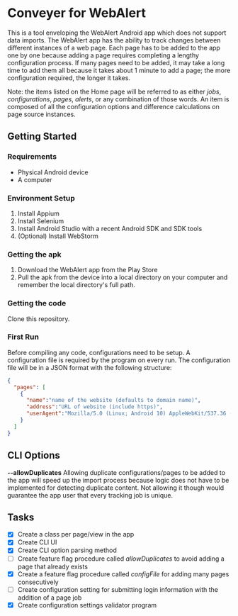 # Conveyer for WebAlert
This is a tool enveloping the WebAlert Android app which does not support data imports.  The WebAlert app has the ability to track changes between different instances of a web page.  Each page has to be added to the app one by one because adding a page requires completing a lengthy configuration process.  If many pages need to be added, it may take a long time to add them all because it takes about 1 minute to add a page; the more configuration required, the longer it takes.   

Note: the items listed on the Home page will be referred to as either *jobs*, *configurations*, *pages*, *alerts*, or any combination of those words.  An item is composed of all the configuration options and difference calculations on page source instances.  

## Getting Started
### Requirements
* Physical Android device
* A computer

### Environment Setup
1. Install Appium
2. Install Selenium
3. Install Android Studio with a recent Android SDK and SDK tools
4. (Optional) Install WebStorm

### Getting the apk
1. Download the WebAlert app from the Play Store
2. Pull the apk from the device into a local directory on your computer and remember the local directory's full path.

### Getting the code
Clone this repository.

### First Run
Before compiling any code, configurations need to be setup.  A configuration file is required by the program on every run.  The configuration file will be in a JSON format with the following structure: 
```json
{
  "pages": [
    {
      "name":"name of the website (defaults to domain name)",
      "address":"URL of website (include https)",
      "userAgent":"Mozilla/5.0 (Linux; Android 10) AppleWebKit/537.36 (KHTML, like Gecko) Chrome/80.0.3987.162"
    }
  ]
}
```

## CLI Options

**--allowDuplicates**
Allowing duplicate configurations/pages to be added to the app will speed up the import process because logic does not have to be implemented for detecting duplicate content.  Not allowing it though would guarantee the app user that every tracking job is unique.  

## Tasks
- [x] Create a class per page/view in the app
- [x] Create CLI UI
- [x] Create CLI option parsing method
- [ ] Create feature flag procedure called *allowDuplicates* to avoid adding a page that already exists
- [x] Create a feature flag procedure called *configFile* for adding many pages consecutively
- [ ] Create configuration setting for submitting login information with the addition of a page job
- [x] Create configuration settings validator program